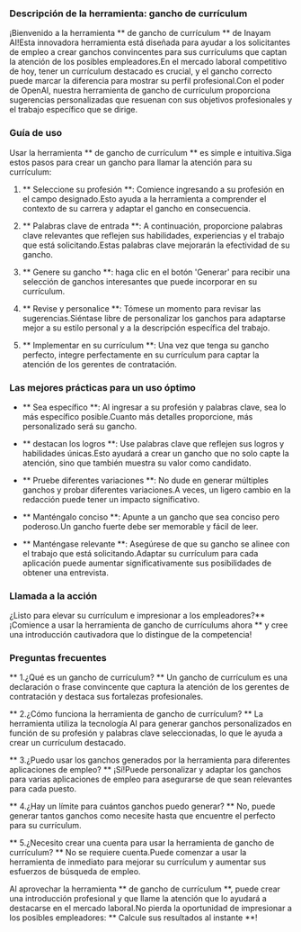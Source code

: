 ### Descripción de la herramienta: gancho de currículum

¡Bienvenido a la herramienta ** de gancho de currículum ** de Inayam AI!Esta innovadora herramienta está diseñada para ayudar a los solicitantes de empleo a crear ganchos convincentes para sus currículums que captan la atención de los posibles empleadores.En el mercado laboral competitivo de hoy, tener un currículum destacado es crucial, y el gancho correcto puede marcar la diferencia para mostrar su perfil profesional.Con el poder de OpenAI, nuestra herramienta de gancho de currículum proporciona sugerencias personalizadas que resuenan con sus objetivos profesionales y el trabajo específico que se dirige.

### Guía de uso

Usar la herramienta ** de gancho de currículum ** es simple e intuitiva.Siga estos pasos para crear un gancho para llamar la atención para su currículum:

1. ** Seleccione su profesión **: Comience ingresando a su profesión en el campo designado.Esto ayuda a la herramienta a comprender el contexto de su carrera y adaptar el gancho en consecuencia.

2. ** Palabras clave de entrada **: A continuación, proporcione palabras clave relevantes que reflejen sus habilidades, experiencias y el trabajo que está solicitando.Estas palabras clave mejorarán la efectividad de su gancho.

3. ** Genere su gancho **: haga clic en el botón 'Generar' para recibir una selección de ganchos interesantes que puede incorporar en su currículum.

4. ** Revise y personalice **: Tómese un momento para revisar las sugerencias.Siéntase libre de personalizar los ganchos para adaptarse mejor a su estilo personal y a la descripción específica del trabajo.

5. ** Implementar en su currículum **: Una vez que tenga su gancho perfecto, integre perfectamente en su currículum para captar la atención de los gerentes de contratación.

### Las mejores prácticas para un uso óptimo

- ** Sea específico **: Al ingresar a su profesión y palabras clave, sea lo más específico posible.Cuanto más detalles proporcione, más personalizado será su gancho.

- ** destacan los logros **: Use palabras clave que reflejen sus logros y habilidades únicas.Esto ayudará a crear un gancho que no solo capte la atención, sino que también muestra su valor como candidato.

- ** Pruebe diferentes variaciones **: No dude en generar múltiples ganchos y probar diferentes variaciones.A veces, un ligero cambio en la redacción puede tener un impacto significativo.

- ** Manténgalo conciso **: Apunte a un gancho que sea conciso pero poderoso.Un gancho fuerte debe ser memorable y fácil de leer.

- ** Manténgase relevante **: Asegúrese de que su gancho se alinee con el trabajo que está solicitando.Adaptar su currículum para cada aplicación puede aumentar significativamente sus posibilidades de obtener una entrevista.

### Llamada a la acción

¿Listo para elevar su currículum e impresionar a los empleadores?** ¡Comience a usar la herramienta de gancho de currículums ahora ** y cree una introducción cautivadora que lo distingue de la competencia!

### Preguntas frecuentes

** 1.¿Qué es un gancho de currículum? **
Un gancho de currículum es una declaración o frase convincente que captura la atención de los gerentes de contratación y destaca sus fortalezas profesionales.

** 2.¿Cómo funciona la herramienta de gancho de currículum? **
La herramienta utiliza la tecnología AI para generar ganchos personalizados en función de su profesión y palabras clave seleccionadas, lo que le ayuda a crear un currículum destacado.

** 3.¿Puedo usar los ganchos generados por la herramienta para diferentes aplicaciones de empleo? **
¡Sí!Puede personalizar y adaptar los ganchos para varias aplicaciones de empleo para asegurarse de que sean relevantes para cada puesto.

** 4.¿Hay un límite para cuántos ganchos puedo generar? **
No, puede generar tantos ganchos como necesite hasta que encuentre el perfecto para su currículum.

** 5.¿Necesito crear una cuenta para usar la herramienta de gancho de currículum? **
No se requiere cuenta.Puede comenzar a usar la herramienta de inmediato para mejorar su currículum y aumentar sus esfuerzos de búsqueda de empleo.

Al aprovechar la herramienta ** de gancho de currículum **, puede crear una introducción profesional y que llame la atención que lo ayudará a destacarse en el mercado laboral.No pierda la oportunidad de impresionar a los posibles empleadores: ** Calcule sus resultados al instante **!